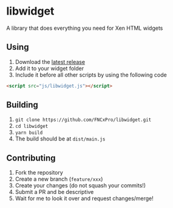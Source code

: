 # libwidget
A library that does everything you need for Xen HTML widgets

## Using
1. Download the [latest release](https://github.com/FNCxPro/libwidget/releases/latest)
2. Add it to your widget folder
3. Include it before all other scripts by using the following code

```html
<script src="js/libwidget.js"></script>
```

## Building
1. `git clone https://github.com/FNCxPro/libwidget.git`
2. `cd libwidget`
3. `yarn build`
4. The build should be at `dist/main.js`

## Contributing
1. Fork the repository
2. Create a new branch (`feature/xxx`)
3. Create your changes (do not squash your commits!)
4. Submit a PR and be descriptive
5. Wait for me to look it over and request changes/merge!